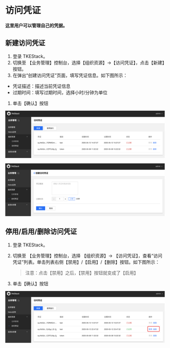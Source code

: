 # 访问凭证

**这里用户可以管理自己的凭据。**

## 新建访问凭证

1. 登录 TKEStack。
2. 切换至 【业务管理】控制台，选择【组织资源】-&gt;【访问凭证】，点击【新建】按钮。
3. 在弹出“创建访问凭证”页面，填写凭证信息。如下图所示：

* 凭证描述：描述当前凭证信息
* 过期时间：填写过期时间，选择小时/分钟为单位

1. 单击【确认】按钮

![](../../../images/xin-jian-fang-wen-ping-zheng-resource.png)

![](../../../images/xin-jian-fang-wen-ping-zheng-resource1.png)

## 停用/启用/删除访问凭证

1. 登录 TKEStack。
2. 切换至 【业务管理】控制台，选择 【组织资源】-&gt; 【访问凭证】，查看“访问凭证”列表。单击列表右侧【禁用】/【启用】/【删除】按钮。如下图所示：

   > 注意：点击【禁用】之后，【禁用】按钮就变成了【启用】

3. 单击【确认】按钮

![](../../../images/access-card.png)

